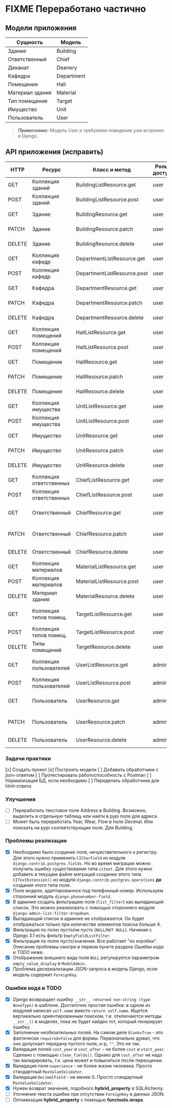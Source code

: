 # FIXME Переработано частично

## Модели приложения

| Сущность        | Модель          |
| --------------- | --------------- |
| Здание          | Building        |
| Ответственный   | Chief           |
| Деканат         | Deanery         |
| Кафедра         | Department      |
| Помещение       | Hall            |
| Материал здания | Material        |
| Тип помещения   | Target          |
| Имущество       | Unit            |
| Пользователь    | User            |

> **_Примечание:_** Модель User и требуемое поведение уже встроено в Django.

## API приложения (исправить)

| HTTP    | Ресурс                  | Класс и метод               | Роль в доступе | Описание                           |
| ------- | ----------------------- | --------------------------- | -------------- | ---------------------------------- |
| GET     | Коллекция зданий        | BuildingListResource.get    | user           | Получает все здания
| POST    | Коллекция зданий        | BuildingListResource.post   | user           | Создает новое здание
| GET     | Здание                  | BuildingResource.get        | user           | Получает одно здание
| PATCH   | Здание                  | BuildingResource.patch      | user           | Обновляет одно здание
| DELETE  | Здание                  | BuildingResource.delete     | user           | Удаляет одно здание
| GET     | Коллекция кафедр        | DepartmentListResource.get  | user           | Получает все кафедры
| POST    | Коллекция кафедр        | DepartmentListResource.post | user           | Создает новую кафедру
| GET     | Кафедра                 | DepartmentResource.get      | user           | Получает одно кафедру
| PATCH   | Кафедра                 | DepartmentResource.patch    | user           | Обновляет одно кафедру
| DELETE  | Кафедра                 | DepartmentResource.delete   | user           | Удаляет одно кафедру
| GET     | Коллекция помещений     | HallListResource.get        | user           | Получает все помещения
| POST    | Коллекция помещений     | HallListResource.post       | user           | Создает новое помещение
| GET     | Помещение               | HallResource.get            | user           | Получает одно помещение
| PATCH   | Помещение               | HallResource.patch          | user           | Обновляет одно помещение
| DELETE  | Помещение               | HallResource.delete         | user           | Удаляет одно помещение
| GET     | Коллекция имущества     | UnitListResource.get        | user           | Получает все имущество
| POST    | Коллекция имущества     | UnitListResource.post       | user           | Создает новое имущество
| GET     | Имущество               | UnitResource.get            | user           | Получает одно имущество
| PATCH   | Имущество               | UnitResource.patch          | user           | Обновляет одно имущество
| DELETE  | Имущество               | UnitResource.delete         | user           | Удаляет одно имущество
| GET     | Коллекция ответственных | ChiefListResource.get       | user           | Получает всех ответственных
| POST    | Коллекция ответственных | ChiefListResource.post      | user           | Создает нового ответственного
| GET     | Ответственный           | ChiefResource.get           | user           | Получает одного ответственного
| PATCH   | Ответственный           | ChiefResource.patch         | user           | Обновляет одного ответственного
| DELETE  | Ответственный           | ChiefResource.delete        | user           | Удаляет одного ответственного
| GET     | Коллекция материалов    | MaterialListResource.get    | user           | Получает все материалы
| POST    | Коллекция материалов    | MaterialListResource.post   | user           | Создает новый материал
| DELETE  | Материал здания         | MaterialResource.delete     | user           | Удаляет материал
| GET     | Коллекция типов помещ.  | TargetListResource.get      | user           | Получает все типы помещений
| POST    | Коллекция типов помещ.  | TargetListResource.post     | user           | Создает новый тип помещения
| DELETE  | Типы помещений          | TargetResource.delete       | user           | Удаляет тип помещения
| GET     | Коллекция пользователей | UserListResource.get        | admin          | Получает всех сохраненных пользователей
| POST    | Коллекция пользователей | UserListResource.post       | admin          | Создает нового пользователя
| GET     | Пользователь            | UserResource.get            | admin          | Получает существующего пользователя
| PATCH   | Пользователь            | UserResource.patch          | admin          | Обновляет одного пользователя
| DELETE  | Пользователь            | UserResource.delete         | admin          | Удаляет одного пользователя


### Задачи практики

[x] Создать проект
[x] Построить модели
[ ] Добавить обработчики с json-ответом
[ ] Протестировать работоспособность с Postman
[ ] Нормализация БД, если необходимо
[ ] Переделать обработчики для html-ответа

### Улучшения

- [ ] Переработать текстовое поле Address в Building. Возможно, выделить
    в отдельную таблицу или найти в pypi поле для адреса.
- [ ] Может быть переработать Year, Wear, Flow в поле Decimal. Или
    поискать на pypi соответствующие поля. Для Building.

### Проблемы реализации

- [x] Необходимо было создание поля, нечувствительного к регистру. Для этого нужно применить `CICharField` из модуля
      `django.contrib.postgres.fields`. Но во время миграции можно получить ошибку существования типа `citext`.
      Для этого нужно добавить в текущем файле миграций создание этого типа `CITextExtension()` из модуля
      `django.contrib.postgres.operations` **до** создания этого типа поля.
- [x] Поле модели, адаптированное под телефонный номер. Используем сторонний модуль `django-phonenumber-field`.
- [x] В админке создать фильтрацию поля (`list_filter`) как выпадающий список. Это можно реализовать с помощью
      стороннего модуля `django-admin-list-filter-dropdown`.
- [x] Выпадающий список в админке не отображается. Он будет отображаться только при количестве элементов поиска
      больше 4.
- [x] Фильтрация по полю пусто/не пусто (`NULL`/`NOT NULL`). Начиная с Django 3.1 есть фильтр `EmptyFieldListFilter`.
- [x] Фильтрация по полю пусто/значения. Все работает "из коробки". Описание проблемы смотри в первом пункте раздела
      *Ошибки кода и TODO* ниже.
- [x] Отображение внешнего вида поля `NULL` регулируется параметром `empty_value_display` в `ModelAdmin`.
- [x] Проблема десериализации JSON-запроса в модель Django, если модель содержит `ForeignKey`.

### Ошибки кода и TODO

- [x] Django возвращает ошибку `__str__ returned non-string (type NoneType)` в шаблоне. Достаточно простая ошибка:
      в одном из модулей написал `self.name` вместо `return self.name`. Ищется вертикально ориентированным поиском,
      т.е. отключаются методы `__str__()` в моделях, пока не будет найден тот, который генерирует ошибку.
- [x] Заполнение необязательных полей. На самом деле `blank=True` - это фактически `required=False` для формы.
      Первоначально думал, что оно допускает передачу пустого поля, н-р, `""`. Это не так.
- [x] Валидация полей `cost_year` и `cost_after` - не более `cost` и `start_year`. Сделано с помощью `clean_fields()`.
      Однако для `cost_after` не надо так валидировать, т.к. цена может и повыситься после переоценки.
- [x] Валидация поля `experience` - не более жизни человека. Просто стандартный `MaxValueValidator`.
- [x] Валидация `DecimalField` - не менее 0. Просто стандартный `MinValueValidator`.
- [x] Нужен возврат значения, подобного **hybrid_property** в SQLAlchemy.
- [ ] Уточнение текста ошибки при отсутствии `ForeignKey` в данных JSON.
- [ ] Оптимизация **hybrid_property** с помощью **functools.wraps**.